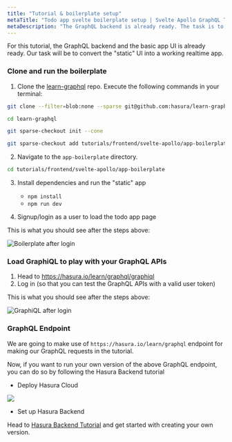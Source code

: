 ```yaml
---
title: "Tutorial & boilerplate setup"
metaTitle: "Todo app svelte boilerplate setup | Svelte Apollo GraphQL Tutorial"
metaDescription: "The GraphQL backend is already ready. The task is to convert the static UI into a working realtime app in Svelte"
---
```


For this tutorial, the GraphQL backend and the basic app UI is already ready.
Our task will be to convert the "static" UI into a working realtime app.

### Clone and run the boilerplate

1. Clone the [learn-graphql](https://github.com/hasura/learn-graphql) repo. Execute the following commands in your terminal:

```bash
git clone --filter=blob:none --sparse git@github.com:hasura/learn-graphql.git

cd learn-graphql

git sparse-checkout init --cone

git sparse-checkout add tutorials/frontend/svelte-apollo/app-boilerplate
```

2. Navigate to the `app-boilerplate` directory.

```bash
cd tutorials/frontend/svelte-apollo/app-boilerplate
```

3. Install dependencies and run the "static" app
   - `npm install`
   - `npm run dev`

4. Signup/login as a user to load the todo app page

This is what you should see after the steps above:

![Boilerplate after login](https://graphql-engine-cdn.hasura.io/learn-hasura/assets/graphql-react/boilerplate-after-login.png)

### Load GraphiQL to play with your GraphQL APIs

1. Head to https://hasura.io/learn/graphql/graphiql
2. Log in (so that you can test the GraphQL APIs with a valid user token)

This is what you should see after the steps above:

![GraphiQL after login](https://graphql-engine-cdn.hasura.io/learn-hasura/assets/graphql-react/graphiql-after-login.png)

### GraphQL Endpoint

We are going to make use of `https://hasura.io/learn/graphql` endpoint for making our GraphQL requests in the tutorial.

Now, if you want to run your own version of the above GraphQL endpoint, you can do so by following the Hasura Backend tutorial

- Deploy Hasura Cloud

<a href="https://cloud.hasura.io/?pg=learn-react&plcmt=body&tech=default" target="_blank"><img src="https://graphql-engine-cdn.hasura.io/assets/main-site/deploy-hasura-cloud.png" /></a>

- Set up Hasura Backend

Head to [Hasura Backend Tutorial](https://hasura.io/learn/graphql/hasura/setup/#hasuraconsole) and get started with creating your own version.
